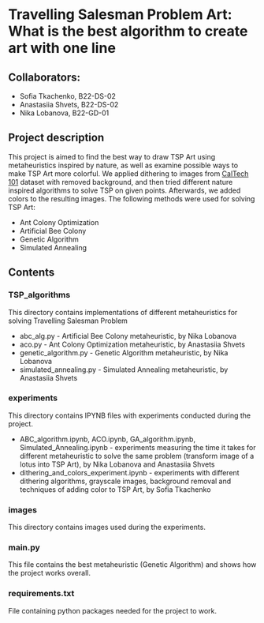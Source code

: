 # Travelling Salesman Problem Art: What is the best algorithm to create art with one line

## Collaborators:
- Sofia Tkachenko, B22-DS-02
- Anastasiia Shvets, B22-DS-02
- Nika Lobanova, B22-GD-01

## Project description
This project is aimed to find the best way to draw TSP Art using metaheuristics inspired by nature, as well as examine possible ways to make TSP Art more colorful. We applied dithering to images from [CalTech 101](https://data.caltech.edu/records/mzrjq-6wc02) dataset with removed background, and then tried different nature inspired algorithms to solve TSP on given points. Afterwards, we added colors to the resulting images. 
The following methods were used for solving TSP Art:
- Ant Colony Optimization
- Artificial Bee Colony
- Genetic Algorithm
- Simulated Annealing

## Contents
### TSP_algorithms
This directory contains implementations of different metaheuristics for solving Travelling Salesman Problem
- abc_alg.py - Artificial Bee Colony metaheuristic, by Nika Lobanova
- aco.py - Ant Colony Optimization metaheuristic, by Anastasiia Shvets
- genetic_algorithm.py - Genetic Algorithm metaheuristic, by Nika Lobanova
- simulated_annealing.py - Simulated Annealing metaheuristic, by Anastasiia Shvets

### experiments
This directory contains IPYNB files with experiments conducted during the project.
- ABC_algorithm.ipynb, ACO.ipynb, GA_algorithm.ipynb, Simulated_Annealing.ipynb - experiments measuring the time it takes for different metaheuristic to solve the same problem (transform image of a lotus into TSP Art), by Nika Lobanova and Anastasiia Shvets
- dithering_and_colors_experiment.ipynb - experiments with different dithering algorithms, grayscale images, background removal and techniques of adding color to TSP Art, by Sofia Tkachenko

### images
This directory contains images used during the experiments.

### main.py
This file contains the best metaheuristic (Genetic Algorithm) and shows how the project works overall.

### requirements.txt
File containing python packages needed for the project to work.
